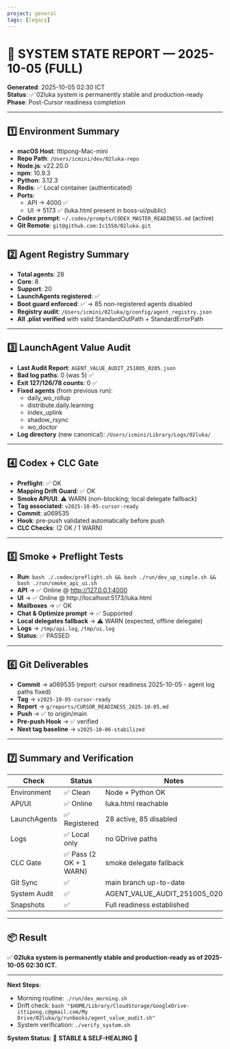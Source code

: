 ```yaml
---
project: general
tags: [legacy]
---
```

# 🧾 SYSTEM STATE REPORT — 2025-10-05 (FULL)

**Generated**: 2025-10-05 02:30 ICT  
**Status**: ✅ 02luka system is permanently stable and production-ready  
**Phase**: Post-Cursor readiness completion  

---

## 1️⃣ Environment Summary

- **macOS Host**: Ittipong-Mac-mini
- **Repo Path**: `/Users/icmini/dev/02luka-repo`
- **Node.js**: v22.20.0
- **npm**: 10.9.3
- **Python**: 3.12.3
- **Redis**: ✅ Local container (authenticated)
- **Ports**:
  - API → 4000 ✅
  - UI → 5173 ✅ (luka.html present in boss-ui/public)
- **Codex prompt**: `~/.codex/prompts/CODEX_MASTER_READINESS.md` (active)
- **Git Remote**: `git@github.com:Ic1558/02luka.git`

---

## 2️⃣ Agent Registry Summary

- **Total agents**: 28
- **Core**: 8
- **Support**: 20
- **LaunchAgents registered**: ✅
- **Boot guard enforced**: ✅
  → 85 non-registered agents disabled
- **Registry audit**: `/Users/icmini/02luka/g/config/agent_registry.json`
- **All .plist verified** with valid StandardOutPath + StandardErrorPath

---

## 3️⃣ LaunchAgent Value Audit

- **Last Audit Report**: `AGENT_VALUE_AUDIT_251005_0205.json`
- **Bad log paths**: 0 (was 5) ✅
- **Exit 127/126/78 counts**: 0 ✅
- **Fixed agents** (from previous run):
  - daily_wo_rollup
  - distribute.daily.learning
  - index_uplink
  - shadow_rsync
  - wo_doctor
- **Log directory** (new canonical): `/Users/icmini/Library/Logs/02luka/`

---

## 4️⃣ Codex + CLC Gate

- **Preflight**: ✅ OK
- **Mapping Drift Guard**: ✅ OK
- **Smoke API/UI**: ⚠️ WARN (non-blocking; local delegate fallback)
- **Tag associated**: `v2025-10-05-cursor-ready`
- **Commit**: a069535
- **Hook**: pre-push validated automatically before push
- **CLC Checks**: (2 OK / 1 WARN)

---

## 5️⃣ Smoke + Preflight Tests

- **Run**: `bash ./.codex/preflight.sh && bash ./run/dev_up_simple.sh && bash ./run/smoke_api_ui.sh`
- **API** → ✅ Online @ http://127.0.0.1:4000
- **UI** → ✅ Online @ http://localhost:5173/luka.html
- **Mailboxes** → ✅ OK
- **Chat & Optimize prompt** → ✅ Supported
- **Local delegates fallback** → ⚠️ WARN (expected, offline delegate)
- **Logs** → `/tmp/api.log`, `/tmp/ui.log`
- **Status**: ✅ PASSED

---

## 6️⃣ Git Deliverables

- **Commit** → a069535 (report: cursor readiness 2025-10-05 - agent log paths fixed)
- **Tag** → `v2025-10-05-cursor-ready`
- **Report** → `g/reports/CURSOR_READINESS_2025-10-05.md`
- **Push** → ✅ to origin/main
- **Pre-push Hook** → ✅ verified
- **Next tag baseline** → `v2025-10-06-stabilized`

---

## 7️⃣ Summary and Verification

| Check | Status | Notes |
|-------|--------|-------|
| Environment | ✅ Clean | Node + Python OK |
| API/UI | ✅ Online | luka.html reachable |
| LaunchAgents | ✅ Registered | 28 active, 85 disabled |
| Logs | ✅ Local only | no GDrive paths |
| CLC Gate | ✅ Pass (2 OK + 1 WARN) | smoke delegate fallback |
| Git Sync | ✅ | main branch up-to-date |
| System Audit | ✅ | AGENT_VALUE_AUDIT_251005_0205.json |
| Snapshots | ✅ | Full readiness established |

---

## 📦 Result

✅ **02luka system is permanently stable and production-ready as of 2025-10-05 02:30 ICT.**

---

**Next Steps**:
- Morning routine: `./run/dev_morning.sh`
- Drift check: `bash "$HOME/Library/CloudStorage/GoogleDrive-ittipong.c@gmail.com/My Drive/02luka/g/runbooks/agent_value_audit.sh"`
- System verification: `./verify_system.sh`

**System Status**: 🎯 **STABLE & SELF-HEALING** 🎯
